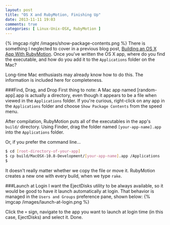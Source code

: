 ```yaml
---
layout: post
title: "OS X and RubyMotion, Finishing Up"
date: 2013-11-11 19:03
comments: true
categories: [ Linux-Unix-OSX, RubyMotion ]
---
```

{% imgcap right /images/show-package-contents.png %}
There is something I neglected to cover in a previous blog post, [Building an OS X App With RubyMotion](/blog/2013/11/01/building-an-os-x-app-with-rubymotion/). Once you've written the OS X app, where do you find the executable, and how do you add it to the `Applications` folder on the Mac?

Long-time Mac enthusiasts may already know how to do this. The information is included here for completeness.

###Find, Drag, and Drop
First thing to note: A Mac app named [random-app].app is actually a directory, even though it appears to be a file when viewed in the `Applications` folder. If you're curious, right-click on any app in the `Applications` folder and choose `Show Package Contents` from the speed menu.
<!--more-->
After compilation, RubyMotion puts all of the executables in the app's `build/` directory. Using Finder, drag the folder named `[your-app-name].app` into the `Applications` folder.

Or, if you prefer the command line…

```bash
$ cd [root-directory-of-your-app]
$ cp build/MacOSX-10.8-Development/[your-app-name].app /Applications
$
```

It doesn't really matter whether we copy the file or move it.  RubyMotion creates a new one with every build, when we type `rake`.

###Launch at Login
I want the EjectDisks utility to be always available, so it would be good to have it launch automatically at login. That behavior is managed in the `Users and Groups` preference pane, shown below:
{% imgcap /images/launch-at-login.png %}

Click the `+` sign, navigate to the app you want to launch at login time (in this case, EjectDisks) and select it. Done.
